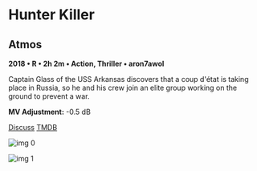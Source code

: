 # Hunter Killer

## Atmos

**2018 • R • 2h 2m • Action, Thriller • aron7awol**

Captain Glass of the USS Arkansas discovers that a coup d'état is taking place in Russia, so he and his crew join an elite group working on the ground to prevent a war.

**MV Adjustment:** -0.5 dB

[Discuss](https://www.avsforum.com/threads/bass-eq-for-filtered-movies.2995212/post-57477244)  [TMDB](399402)

![img 0](https://i.imgur.com/jY1D2ck.jpg)

![img 1](https://i.imgur.com/wDSccxa.jpg)

